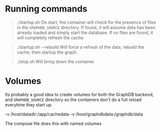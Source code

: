 # Running commands
> ./startup.sh
On start, the container will check for the presence of files in the `GRAPHDB_SOURCE` directory. If found, it will assume data has been already loaded and simply start the database.
If no files are found, it will completely refresh the cache.

> ./startup.sh --rebuild
Will force a refresh of the data, rebuild the cache, then startup the graph.

> ./stop.sh
Will bring down the container

# Volumes
Its probably a good idea to create volumes for both the GraphDB backend, and `GRAPHDB_SOURCE` directory so the containers don't do a full reload everytime they start up.

-v /host/datadir:/app/cachedata
-v /host/graphdbdata:/graphdb/data

The compose file does this with named volumes
